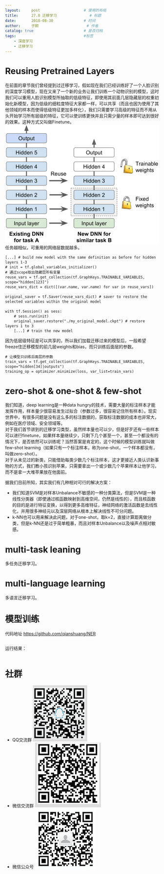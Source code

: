 ```yaml
---
layout:     post   				    # 使用的布局
title:      27.0 迁移学习 				# 标题 
date:       2018-08-30 				# 时间
author:     子颢 						# 作者
catalog: true 						# 是否归档
tags:								#标签
    - 深度学习
    - 迁移学习
---
```


# Reusing Pretrained Layers

在前面的章节我们曾经提到过迁移学习，假如现在我们已经训练好了一个人脸识别的深度学习模型，现在又来了一个新的业务让我们训练一个动物识别的模型，这时我们可以重用人脸识别模型所抽取的低级特征，即使用其前面几层隐藏层的权重初始化新模型，因为低级的细粒度特征大家都一样，可以共享（而且也因为使用了其他领域的样本而使得低级特征更加多样化），我们只需要学习高级的特征而不用从头开始学习所有层级的特征，它可以使训练更快并且只需少量的样本即可达到很好的效果。这种方式又叫做Finetune。
![TL](/img/TL-01.png)
任务越相似，可重用的网络层数就越多。
```
[...] # build new model with the same definition as before for hidden layers 1-3
# init = tf.global_variables_initializer()
# 通过scope取出隐藏层所有变量
reuse_vars = tf.get_collection(tf.GraphKeys.TRAINABLE_VARIABLES, scope="hidden[123]")
reuse_vars_dict = dict([(var.name, var.name) for var in reuse_vars])

original_saver = tf.Saver(reuse_vars_dict) # saver to restore the selected variables within the original model

with tf.Session() as sess:
	# sess.run(init)
	original_saver.restore("./my_original_model.ckpt") # restore layers 1 to 3
	[...] # train the new model
```

因为低层级特征是可以共享的，所以我们加载迁移过来的模型后，一般希望freeze住迁移模型的前几层weights和bias，而只训练后面层的参数。
```
# 让模型只训练后面层的参数
train_vars = tf.get_collection(tf.GraphKeys.TRAINABLE_VARIABLES, scope="hidden[34]|outputs")
training_op = optimizer.minimize(loss, var_list=train_vars)
```

# zero-shot & one-shot & few-shot

我们知道，deep learning是一种data hungry的技术，需要大量的标注样本才能发挥作用，样本量少很容易发生过拟合（参数过多，很容易记住所有样本）。现实世界中，有很多问题是没有这么多的标注数据的，获取标注数据的成本也非常大，例如在医疗领域、安全领域等。<br>
对于我们首节讲到的迁移学习类型，虽然样本量也可以少，但是好歹还有一些样本可以进行finetune，如果样本量继续少，只剩下几个甚至一个，甚至一个都没有的情况下，是否依然可以训练呢？当然答案是肯定的，这个时候的模型训练就叫做few-shot learning（如果只有一个标注样本，称为one-shot，一个样本都没有，叫做zero-shot）。<br>
对于从未见过的新类，只能借助每类少数几个标注样本，这才更接近人类认识新事物的方式，我们教小孩识别苹果，只需要拿出一个或少数几个苹果样本让他学习，而不是拿一大堆苹果放在他面前。<br>

据我们目前所知，其实我们有几种相对可行的解决方案：
- 我们知道SVM是对样本Unbalance不敏感的一种分类算法，但是SVM是一种线性分类器（即使通过核函数映射到高维空间，仍然是线性的），而且核函数的目的是进行特征变换，以得到更多高维特征，神经网络的激活函数是去线性化，并用很多神经元以及深层网络从根本上解决线性不可分问题。
- k-NN也可以用来解决此问题，对于one-shot，取k=2，直接计算距离做分类，但是k-NN还是过于简单粗暴，而且对样本Unbalance以及噪声点相对敏感。

# multi-task leaning

多任务迁移学习。

# multi-language learning

多语言迁移学习。

# 模型训练

代码地址 <a href="https://github.com/qianshuang/NER" target="_blank">https://github.com/qianshuang/NER</a>
```

```
运行结果：
```

```

# 社群

- QQ交流群
	![562929489](/img/qq_ewm.png)
- 微信交流群
	![562929489](/img/wx_ewm.png)
- 微信公众号
	![562929489](/img/wxgzh_ewm.png)